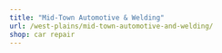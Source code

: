 ```yaml
---
title: "Mid-Town Automotive & Welding"
url: /west-plains/mid-town-automotive-and-welding/
shop: car repair
---
```

